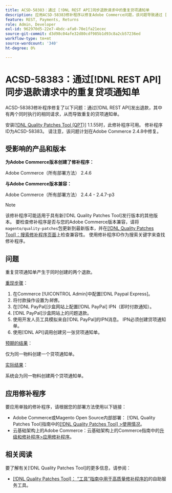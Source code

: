 ```yaml
---
title: ACSD-58383：通过 [!DNL REST API]同步退款请求中的重复贷项通知单
description: 应用ACSD-58383修补程序以修复Adobe Commerce问题，该问题导致通过 [!DNL REST API] 同时执行两个相同请求时发出退款，从而创建重复的贷项通知单。
feature: REST, Payments, Returns
role: Admin, Developer
exl-id: 962970d5-22e7-4bdc-afa0-70e1fa21ecec
source-git-commit: d3d98c04afe32d80cdf985b1d93c8a2cb57236ed
workflow-type: tm+mt
source-wordcount: '340'
ht-degree: 0%

---
```


# ACSD-58383：通过[!DNL REST API]同步退款请求中的重复贷项通知单

ACSD-58383修补程序修复了以下问题：通过[!DNL REST API]发出退款，其中有两个同时执行的相同请求，从而导致重复的贷项通知单。

安装[[!DNL Quality Patches Tool (QPT)]](/help/tools/quality-patches-tool/quality-patches-tool-to-self-serve-quality-patches.md) 1.1.55时，此修补程序可用。 修补程序ID为ACSD-58383。 请注意，该问题计划在Adobe Commerce 2.4.8中修复。

## 受影响的产品和版本

**为Adobe Commerce版本创建了修补程序：**

Adobe Commerce（所有部署方法） 2.4.6

**与Adobe Commerce版本兼容：**

Adobe Commerce（所有部署方法） 2.4.4 - 2.4.7-p3


>[!NOTE]
>
>该修补程序可能适用于具有新[!DNL Quality Patches Tool]发行版本的其他版本。 要检查修补程序是否与您的Adobe Commerce版本兼容，请将`magento/quality-patches`包更新到最新版本，并在[[!DNL Quality Patches Tool]：搜索修补程序页面](https://experienceleague.adobe.com/tools/commerce-quality-patches/index.html)上检查兼容性。 使用修补程序ID作为搜索关键字来查找修补程序。

## 问题

重复贷项通知单产生于同时创建的两个退款。

<u>重现步骤</u>：

1. 在Commerce [!UICONTROL Admin]中配置[!DNL Paypal Express]。
1. 将付款操作设置为&#x200B;*销售*。
1. 在[!DNL PayPal]沙盒网站上配置[!DNL PayPal] IPN（即时付款通知）。
1. [!DNL PayPal]沙盒网站上的问题退款。
1. 使用开发人员工具模拟来自[!DNL PayPal]的IPN消息。 IPN必须创建贷项通知单。
1. 使用[!DNL API]调用创建另一张贷项通知单。

<u>预期的结果</u>：

仅为同一物料创建一个贷项通知单。


<u>实际结果</u>：

系统会为同一物料创建两个贷项通知单。

## 应用修补程序

要应用单独的修补程序，请根据您的部署方法使用以下链接：

* Adobe Commerce或Magento Open Source内部部署： [!DNL Quality Patches Tool]指南中的[[!DNL Quality Patches Tool] >使用情况](/help/tools/quality-patches-tool/usage.md)。
* 云基础架构上的Adobe Commerce：云基础架构上的Commerce指南中的[升级和修补程序>应用修补程序](https://experienceleague.adobe.com/docs/commerce-cloud-service/user-guide/develop/upgrade/apply-patches.html)。


## 相关阅读

要了解有关[!DNL Quality Patches Tool]的更多信息，请参阅：

* [[!DNL Quality Patches Tool]： “工具”指南中用于高质量修补程序的](/help/tools/quality-patches-tool/quality-patches-tool-to-self-serve-quality-patches.md)的自助服务工具。
